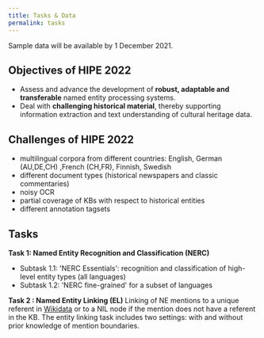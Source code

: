 ```yaml
---
title: Tasks & Data
permalink: tasks
---
```

Sample data will be available by 1 December 2021.


## Objectives of HIPE 2022
  - Assess and advance the development of **robust, adaptable and transferable** named entity processing systems.  
 - Deal with **challenging historical material**, thereby supporting information extraction and text understanding of cultural heritage data.

## Challenges of HIPE 2022
  - multilingual corpora from different countries: English, German (AU,DE,CH) ,French (CH,FR), Finnish, Swedish
  - different document types (historical newspapers and classic commentaries)
  - noisy OCR
  - partial coverage of KBs with respect to historical entities
  - different annotation tagsets 

## Tasks
**Task 1: Named Entity Recognition and Classification (NERC)**
  - Subtask 1.1: 'NERC Essentials': recognition and classification of high-level entity types (all languages) 
  - Subtask 1.2: 'NERC fine-grained' for a subset of languages 

**Task 2 : Named Entity Linking (EL)**
Linking of NE mentions to a unique referent in [Wikidata](https://www.wikidata.org/wiki/Wikidata:Main_Page) or to a NIL node    if the mention does not have a referent in the KB. The entity linking task includes two settings: with and without prior knowledge of mention boundaries.

<!-- 

- *Subtask 1.1 - NERC Coarse-grained*: this task includes the recognition and classification of entity mentions according to coarse-grained types (Person, Location, Organisation and Product).
- *Subtask 1.2 - NERC Fine-grained*: this task includes the recognition and classification of entity mentions according to fine-grained types (cf. column 2 in Table 2), plus the detection and classification of nested entities of depth 1, as well as entity mention components.

**Task 2 : Named Entity Linking (EL)**

This task includes the linking of named entity mentions to a unique referent in a knowledge base (KB) or to a NIL node if the mention does not have a referent in the KB. The chosen KB is [Wikidata](https://wikidata.org). 


The entity linking task includes two settings: with and without prior knowledge of mention boundaries. Concretely speaking, the [evaluation period](dates.html) will consist of two consecutive rounds, where a first NEL task without prior information on mentions will be evaluated during round 1 (i.e. task bundles 1 and 2), and a second one with information on mention boundaries (but no type) during the second round (bundle 5).



### Detailed description

For a detailed description of the tasks and instructions relative to participation, download the **[HIPE - Shared Task Participation Guidelines](https://zenodo.org/record/3604238).**



### Task bundles

![](images/pages/bundles.png)
-->
